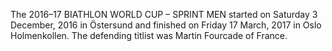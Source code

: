 The 2016–17 BIATHLON WORLD CUP – SPRINT MEN started on Saturday 3 December, 2016 in Östersund and finished on Friday 17 March, 2017 in Oslo Holmenkollen. The defending titlist was Martin Fourcade of France.
